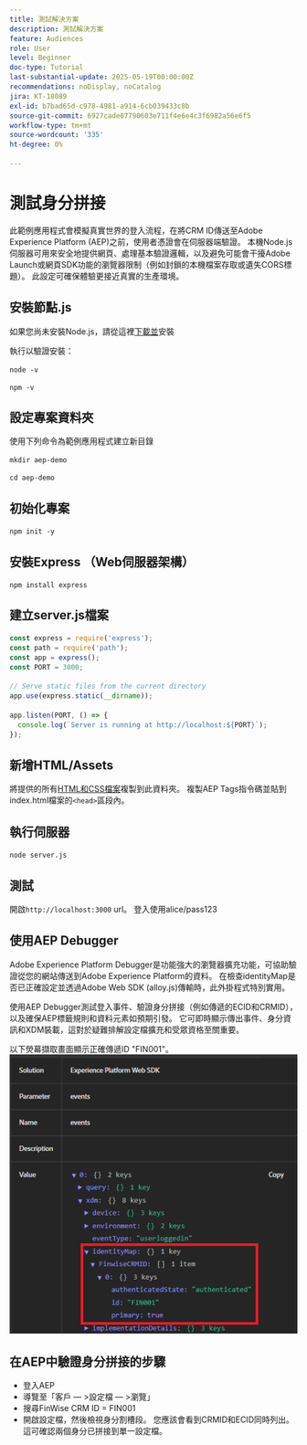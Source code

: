 ```yaml
---
title: 測試解決方案
description: 測試解決方案
feature: Audiences
role: User
level: Beginner
doc-type: Tutorial
last-substantial-update: 2025-05-19T00:00:00Z
recommendations: noDisplay, noCatalog
jira: KT-18089
exl-id: b7bad65d-c978-4981-a914-6cb039433c8b
source-git-commit: 6927cade07790603e711f4e6e4c3f6982a56e6f5
workflow-type: tm+mt
source-wordcount: '335'
ht-degree: 0%

---
```


# 測試身分拼接

此範例應用程式會模擬真實世界的登入流程，在將CRM ID傳送至Adobe Experience Platform (AEP)之前，使用者憑證會在伺服器端驗證。 本機Node.js伺服器可用來安全地提供網頁、處理基本驗證邏輯，以及避免可能會干擾Adobe Launch或網頁SDK功能的瀏覽器限制（例如封鎖的本機檔案存取或遺失CORS標題）。 此設定可確保體驗更接近真實的生產環境。

## 安裝節點.js

如果您尚未安裝Node.js，請從這裡[下載並](https://nodejs.org/)安裝

執行以驗證安裝：

`node -v`

`npm -v`

## 設定專案資料夾

使用下列命令為範例應用程式建立新目錄

`mkdir aep-demo`

`cd aep-demo`

## 初始化專案

`npm init -y`

## 安裝Express （Web伺服器架構）

`npm install express`

## 建立server.js檔案

```javascript
const express = require('express');
const path = require('path');
const app = express();
const PORT = 3000;

// Serve static files from the current directory
app.use(express.static(__dirname));

app.listen(PORT, () => {
  console.log(`Server is running at http://localhost:${PORT}`);
});
```

## 新增HTML/Assets

將提供的所有[HTML和CSS檔案](assets/login-app-files.zip)複製到此資料夾。 複製AEP Tags指令碼並貼到index.html檔案的`<head>`區段內。

## 執行伺服器

`node server.js`

## 測試

開啟`http://localhost:3000` url。 登入使用alice/pass123

## 使用AEP Debugger

Adobe Experience Platform Debugger是功能強大的瀏覽器擴充功能，可協助驗證從您的網站傳送到Adobe Experience Platform的資料。 在檢查identityMap是否已正確設定並透過Adobe Web SDK (alloy.js)傳輸時，此外掛程式特別實用。

使用AEP Debugger測試登入事件、驗證身分拼接（例如傳遞的ECID和CRMID），以及確保AEP標籤規則和資料元素如預期引發。 它可即時顯示傳出事件、身分資訊和XDM裝載，這對於疑難排解設定檔擴充和受眾資格至關重要。

以下熒幕擷取畫面顯示正確傳遞ID &quot;FIN001&quot;。
![aep-debugger](assets/aep-debugger.png)

## 在AEP中驗證身分拼接的步驟

* 登入AEP
* 導覽至「客戶 — >設定檔 — >瀏覽」
* 搜尋FinWise CRM ID = FIN001
* 開啟設定檔，然後檢視身分割槽段。 您應該會看到CRMID和ECID同時列出。   這可確認兩個身分已拼接到單一設定檔。


